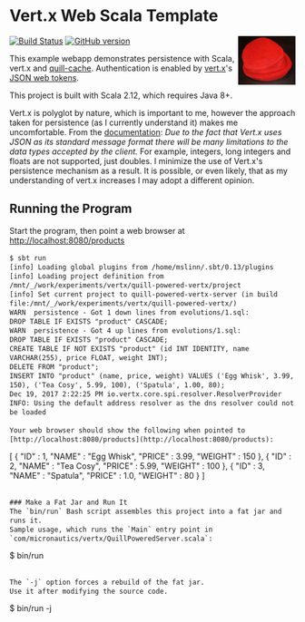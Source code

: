 # Vert.x Web Scala Template

<img src='https://raw.githubusercontent.com/mslinn/quill-powered-vertx/gh-pages/images/redHat.jpg' align='right' width='20%'>

[![Build Status](https://travis-ci.org/mslinn/quill-powered-vertx.svg?branch=master)](https://travis-ci.org/mslinn/quill-powered-vertx)
[![GitHub version](https://badge.fury.io/gh/mslinn%2Fquill-powered-vertx.svg)](https://badge.fury.io/gh/mslinn%2Fquill-powered-vertx)

This example webapp demonstrates persistence with Scala, vert.x and [quill-cache](https://github.com/mslinn/quill-cache/).
Authentication is enabled by [vert.x](http://vertx.io/docs/vertx-jdbc-client/scala/)'s 
[JSON web tokens](http://vertx.io/docs/vertx-auth-jwt/scala/).

This project is built with Scala 2.12, which requires Java 8+.

Vert.x is polyglot by nature, which is important to me, however the approach taken for persistence 
(as I currently understand it) makes me uncomfortable.
From the [documentation](http://vertx.io/docs/vertx-jdbc-client/scala/#_data_types): 
*Due to the fact that Vert.x uses JSON as its standard message format there will be many limitations to the data types accepted by the client.*
For example, integers, long integers and floats are not supported, just doubles.
I minimize the use of Vert.x's persistence mechanism as a result.
It is possible, or even likely, that as my understanding of vert.x increases I may adopt a different opinion.

## Running the Program
Start the program, then point a web browser at [http://localhost:8080/products](http://localhost:8080/products)
```
$ sbt run
[info] Loading global plugins from /home/mslinn/.sbt/0.13/plugins
[info] Loading project definition from /mnt/_/work/experiments/vertx/quill-powered-vertx/project
[info] Set current project to quill-powered-vertx-server (in build file:/mnt/_/work/experiments/vertx/quill-powered-vertx/)
WARN  persistence - Got 1 down lines from evolutions/1.sql:
DROP TABLE IF EXISTS "product" CASCADE;
WARN  persistence - Got 4 up lines from evolutions/1.sql:
DROP TABLE IF EXISTS "product" CASCADE;
CREATE TABLE IF NOT EXISTS "product" (id INT IDENTITY, name VARCHAR(255), price FLOAT, weight INT);
DELETE FROM "product";
INSERT INTO "product" (name, price, weight) VALUES ('Egg Whisk', 3.99, 150), ('Tea Cosy', 5.99, 100), ('Spatula', 1.00, 80);
Dec 19, 2017 2:22:25 PM io.vertx.core.spi.resolver.ResolverProvider
INFO: Using the default address resolver as the dns resolver could not be loaded

Your web browser should show the following when pointed to [http://localhost:8080/products](http://localhost:8080/products):
```
[ {
  "ID" : 1,
  "NAME" : "Egg Whisk",
  "PRICE" : 3.99,
  "WEIGHT" : 150
}, {
  "ID" : 2,
  "NAME" : "Tea Cosy",
  "PRICE" : 5.99,
  "WEIGHT" : 100
}, {
  "ID" : 3,
  "NAME" : "Spatula",
  "PRICE" : 1.0,
  "WEIGHT" : 80
} ]
```

### Make a Fat Jar and Run It
The `bin/run` Bash script assembles this project into a fat jar and runs it.
Sample usage, which runs the `Main` entry point in `com/micronautics/vertx/QuillPoweredServer.scala`:

```
$ bin/run 
```

The `-j` option forces a rebuild of the fat jar. 
Use it after modifying the source code.

```
$ bin/run -j 
```
